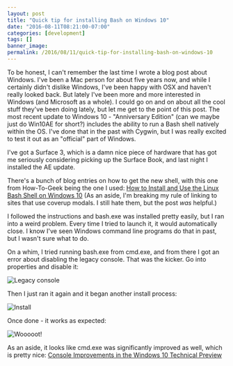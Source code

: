 ```yaml
---
layout: post
title: "Quick tip for installing Bash on Windows 10"
date: "2016-08-11T08:21:00-07:00"
categories: [development]
tags: []
banner_image: 
permalink: /2016/08/11/quick-tip-for-installing-bash-on-windows-10
---
```


To be honest, I can't remember the last time I wrote a blog post about Windows. I've been a Mac person for about five years now, and while I certainly didn't dislike Windows, I've been happy with OSX and haven't really looked back. But lately I've been more and more interested in Windows (and Microsoft as a whole). I could go on and on about all the cool stuff they've been doing lately, but let me get to the point of this post. The most recent update to Windows 10 - "Anniversary Edition" (can we maybe just do Win10AE for short?) includes the ability to run a Bash shell natively within the OS. I've done that in the past with Cygwin, but I was really excited to test it out as an "official" part of Windows.

I've got a Surface 3, which is a damn nice piece of hardware that has got me seriously considering picking up the Surface Book, and last night I installed the AE update.

There's a bunch of blog entries on how to get the new shell, with this one from How-To-Geek being the one I used: [How to Install and Use the Linux Bash Shell on Windows 10](http://www.howtogeek.com/249966/how-to-install-and-use-the-linux-bash-shell-on-windows-10/) (As an aside, I'm breaking my rule of linking to sites that use coverup modals. I still hate them, but the post *was* helpful.)

I followed the instructions and bash.exe was installed pretty easily, but I ran into a weird problem. Every time I tried to launch it, it would automatically close. I know I've seen Windows command line programs do that in past, but I wasn't sure what to do.

On a whim, I tried running bash.exe from cmd.exe, and from there I got an error about disabling the legacy console. That was the kicker. Go into properties and disable it:

![Legacy console](https://static.raymondcamden.com/images/2016/08/legacy.jpg )

Then I just ran it again and it began another install process:

![Install](https://static.raymondcamden.com/images/2016/08/legacy2.png )

Once done - it works as expected:

![Wooooot!](https://static.raymondcamden.com/images/2016/08/legacy3.png )

As an aside, it looks like cmd.exe was significantly improved as well, which is pretty nice: [Console Improvements in the Windows 10 Technical Preview](
https://blogs.windows.com/buildingapps/2014/10/07/console-improvements-in-the-windows-10-technical-preview/)